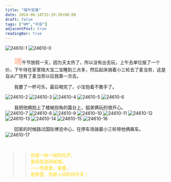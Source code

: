 ```yaml
---
title: "端午安康"
date: 2024-06-10T15:29:39+08:00
draft: false
tags: ["HM","平安"]
adjacentPost: true
readingBar: true
---
```


![24610-1](https://cdn.jsdelivr.net/gh/tosspi/picx-images-hosting@master/24610-1.26lc04yqjs.jpg)
![24610-0](https://cdn.jsdelivr.net/gh/tosspi/picx-images-hosting@master/24610-0.lxed72r8.jpg)

&emsp;&emsp;<font size=5 color=#ffa07a>端</font>午节放假一天，因为天太热了，所以没有出去玩，上午去单位报了一个价，下午待在家里陪大宝二宝睡到三点多，然后起床骑着小三轮去了麦当劳，这是自从广饶有了麦当劳以后我第一次去。<br>

&emsp;&emsp;我要了一杯可乐，最后喝完了，小宝抱着不撒手了。<br>

![24610-2](https://cdn.jsdelivr.net/gh/tosspi/picx-images-hosting@master/24610-2.1zi44pcl5b.jpg)
![24610-3](https://cdn.jsdelivr.net/gh/tosspi/picx-images-hosting@master/24610-3.64dpgt9r98.jpg)
![24610-4](https://cdn.jsdelivr.net/gh/tosspi/picx-images-hosting@master/24610-4.wiettgrby.jpg)
![24610-5](https://cdn.jsdelivr.net/gh/tosspi/picx-images-hosting@master/24610-5.92pzkbi0si.jpg)
![24610-6](https://cdn.jsdelivr.net/gh/tosspi/picx-images-hosting@master/24610-6.9kg18wjee8.jpg)

&emsp;&emsp;我把他俩抱上了楼梯拐角的露台上，姐弟俩玩的很开心。<br>
![24610-7](https://cdn.jsdelivr.net/gh/tosspi/picx-images-hosting@master/24610-7.6bgxc8vwsz.jpg)
![24610-8](https://cdn.jsdelivr.net/gh/tosspi/picx-images-hosting@master/24610-8.4n7kf25mo5.jpg)
![24610-9](https://cdn.jsdelivr.net/gh/tosspi/picx-images-hosting@master/24610-9.8dwq0auhxz.jpg)
![24610-10](https://cdn.jsdelivr.net/gh/tosspi/picx-images-hosting@master/24610-10.7sn2e001oy.jpg)
![24610-11](https://cdn.jsdelivr.net/gh/tosspi/picx-images-hosting@master/24610-11.3yeav1i3td.jpg)
![24610-12](https://cdn.jsdelivr.net/gh/tosspi/picx-images-hosting@master/24610-12.ibz2y8gsl.jpg)
![24610-13](https://cdn.jsdelivr.net/gh/tosspi/picx-images-hosting@master/24610-13.54xm3n70h8.jpg)
![24610-14](https://cdn.jsdelivr.net/gh/tosspi/picx-images-hosting@master/24610-14.7p3gga6z4w.jpg)
![24610-15](https://cdn.jsdelivr.net/gh/tosspi/picx-images-hosting@master/24610-15.2velk5ma2x.jpg)
![24610-16](https://cdn.jsdelivr.net/gh/tosspi/picx-images-hosting@master/24610-16.45hiqh49ei.jpg)

&emsp;&emsp;回家的时候路过国际博览中心，在停车场骑着小三轮带他俩飙车。<br>
![24610-17](https://cdn.jsdelivr.net/gh/tosspi/picx-images-hosting@master/24610-17.4uasahrshc.jpg)



<br>


> > <font color=#ffd700>你是一树一树的花开，<br>
> > 是燕在梁间呢喃，<br>
> > ——你是爱，是暖，<br>
> > 是希望，你是人间的四月天！</font><br>